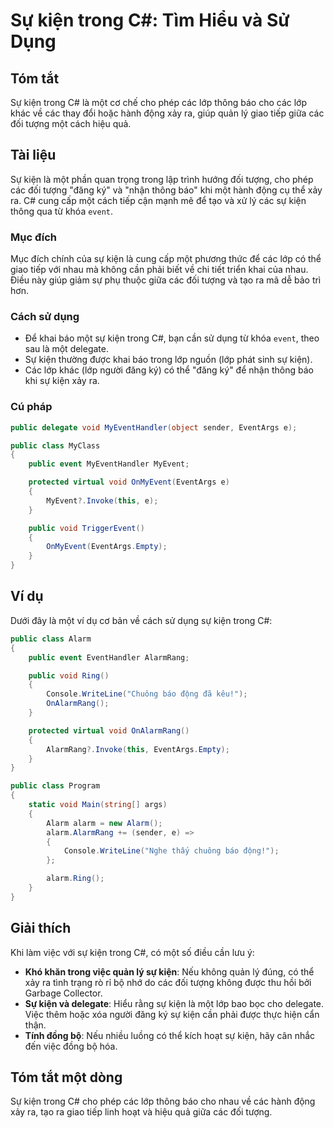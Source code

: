 <!--
Meta Description: # Sự kiện trong C#: Tìm Hiểu và Sử Dụng ## Tóm tắt Sự kiện trong C# là một cơ chế cho phép các lớp thông báo cho các lớp khác về các thay đổi hoặc hàn...
Meta Keywords: kiện, các, một, trong, lớp
-->

# Sự kiện trong C#: Tìm Hiểu và Sử Dụng

## Tóm tắt
Sự kiện trong C# là một cơ chế cho phép các lớp thông báo cho các lớp khác về các thay đổi hoặc hành động xảy ra, giúp quản lý giao tiếp giữa các đối tượng một cách hiệu quả.

## Tài liệu
Sự kiện là một phần quan trọng trong lập trình hướng đối tượng, cho phép các đối tượng "đăng ký" và "nhận thông báo" khi một hành động cụ thể xảy ra. C# cung cấp một cách tiếp cận mạnh mẽ để tạo và xử lý các sự kiện thông qua từ khóa `event`.

### Mục đích
Mục đích chính của sự kiện là cung cấp một phương thức để các lớp có thể giao tiếp với nhau mà không cần phải biết về chi tiết triển khai của nhau. Điều này giúp giảm sự phụ thuộc giữa các đối tượng và tạo ra mã dễ bảo trì hơn.

### Cách sử dụng
- Để khai báo một sự kiện trong C#, bạn cần sử dụng từ khóa `event`, theo sau là một delegate.
- Sự kiện thường được khai báo trong lớp nguồn (lớp phát sinh sự kiện).
- Các lớp khác (lớp người đăng ký) có thể "đăng ký" để nhận thông báo khi sự kiện xảy ra.

### Cú pháp
```csharp
public delegate void MyEventHandler(object sender, EventArgs e);

public class MyClass
{
    public event MyEventHandler MyEvent;

    protected virtual void OnMyEvent(EventArgs e)
    {
        MyEvent?.Invoke(this, e);
    }

    public void TriggerEvent()
    {
        OnMyEvent(EventArgs.Empty);
    }
}
```

## Ví dụ
Dưới đây là một ví dụ cơ bản về cách sử dụng sự kiện trong C#:

```csharp
public class Alarm
{
    public event EventHandler AlarmRang;

    public void Ring()
    {
        Console.WriteLine("Chuông báo động đã kêu!");
        OnAlarmRang();
    }

    protected virtual void OnAlarmRang()
    {
        AlarmRang?.Invoke(this, EventArgs.Empty);
    }
}

public class Program
{
    static void Main(string[] args)
    {
        Alarm alarm = new Alarm();
        alarm.AlarmRang += (sender, e) => 
        {
            Console.WriteLine("Nghe thấy chuông báo động!");
        };

        alarm.Ring();
    }
}
```

## Giải thích
Khi làm việc với sự kiện trong C#, có một số điều cần lưu ý:
- **Khó khăn trong việc quản lý sự kiện**: Nếu không quản lý đúng, có thể xảy ra tình trạng rò rỉ bộ nhớ do các đối tượng không được thu hồi bởi Garbage Collector.
- **Sự kiện và delegate**: Hiểu rằng sự kiện là một lớp bao bọc cho delegate. Việc thêm hoặc xóa người đăng ký sự kiện cần phải được thực hiện cẩn thận.
- **Tính đồng bộ**: Nếu nhiều luồng có thể kích hoạt sự kiện, hãy cân nhắc đến việc đồng bộ hóa.

## Tóm tắt một dòng
Sự kiện trong C# cho phép các lớp thông báo cho nhau về các hành động xảy ra, tạo ra giao tiếp linh hoạt và hiệu quả giữa các đối tượng.